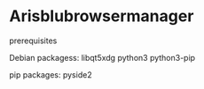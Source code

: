 # Arisblubrowsermanager

prerequisites

Debian packagess:
libqt5xdg
python3
python3-pip

pip packages:
pyside2
